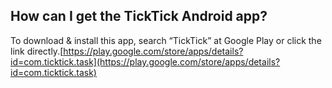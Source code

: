 ##  How can I get the TickTick Android app?
To download & install this app, search “TickTick” at Google Play or click the link directly.[https://play.google.com/store/apps/details?id=com.ticktick.task](https://play.google.com/store/apps/details?id=com.ticktick.task)
